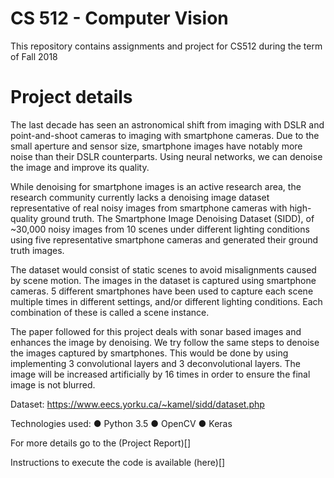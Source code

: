 # CS 512 - Computer Vision

This repository contains assignments and project for CS512 during the term of Fall 2018

# Project details

The last decade has seen an astronomical shift from imaging with DSLR and point-and-shoot cameras to imaging with smartphone cameras. Due to the small aperture and sensor size, smartphone images have notably more noise than their DSLR counterparts. Using neural networks, we can denoise the image and improve its quality.

While denoising for smartphone images is an active research area, the research community currently lacks a denoising image dataset representative of real noisy images from smartphone cameras with high-quality ground truth. The Smartphone Image Denoising Dataset (SIDD), of ~30,000 noisy images from 10 scenes under different lighting conditions using five representative smartphone cameras and generated their ground truth images.

The dataset would consist of static scenes to avoid misalignments caused by scene motion. The images in the dataset is captured using smartphone cameras. 5 different smartphones have been used to capture each scene multiple times in different settings, and/or different lighting conditions. Each combination of these is called a scene instance.

The paper followed for this project deals with sonar based images and enhances the image by denoising. We try follow the same steps to denoise the images captured by smartphones. This would be done by using implementing 3 convolutional layers and 3 deconvolutional layers. The image will be increased artificially by 16 times in order to ensure the final image is not blurred.

Dataset: https://www.eecs.yorku.ca/~kamel/sidd/dataset.php

Technologies used:
● Python 3.5
● OpenCV
● Keras

For more details go to the (Project Report)[]

Instructions to execute the code is available (here)[]

